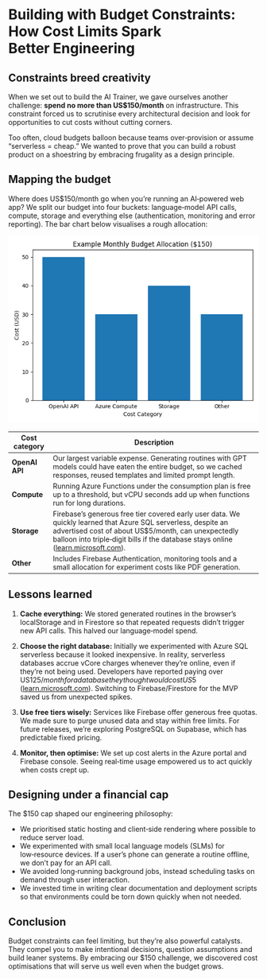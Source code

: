 # Building with Budget Constraints: How Cost Limits Spark Better Engineering

## Constraints breed creativity

When we set out to build the AI Trainer, we gave ourselves another challenge: **spend no more than US$150/month** on infrastructure. This constraint forced us to scrutinise every architectural decision and look for opportunities to cut costs without cutting corners.

Too often, cloud budgets balloon because teams over‑provision or assume “serverless = cheap.” We wanted to prove that you can build a robust product on a shoestring by embracing frugality as a design principle.

## Mapping the budget

Where does US$150/month go when you’re running an AI‑powered web app? We split our budget into four buckets: language‑model API calls, compute, storage and everything else (authentication, monitoring and error reporting). The bar chart below visualises a rough allocation:

![Cost Distribution Chart](../../../assets/images/cost_distribution_chart.png "Cost Distribution Chart")

| Cost category | Description |
|---------------|-------------|
| **OpenAI API** | Our largest variable expense. Generating routines with GPT models could have eaten the entire budget, so we cached responses, reused templates and limited prompt length. |
| **Compute** | Running Azure Functions under the consumption plan is free up to a threshold, but vCPU seconds add up when functions run for long durations. |
| **Storage** | Firebase’s generous free tier covered early user data. We quickly learned that Azure SQL serverless, despite an advertised cost of about US$5/month, can unexpectedly balloon into triple‑digit bills if the database stays online ([learn.microsoft.com](https://learn.microsoft.com/)). |
| **Other** | Includes Firebase Authentication, monitoring tools and a small allocation for experiment costs like PDF generation. |

## Lessons learned

1. **Cache everything:** We stored generated routines in the browser’s localStorage and in Firestore so that repeated requests didn’t trigger new API calls. This halved our language‑model spend.

2. **Choose the right database:** Initially we experimented with Azure SQL serverless because it looked inexpensive. In reality, serverless databases accrue vCore charges whenever they’re online, even if they’re not being used. Developers have reported paying over US$125/month for a database they thought would cost US$5 ([learn.microsoft.com](https://learn.microsoft.com/)). Switching to Firebase/Firestore for the MVP saved us from unexpected spikes.

3. **Use free tiers wisely:** Services like Firebase offer generous free quotas. We made sure to purge unused data and stay within free limits. For future releases, we’re exploring PostgreSQL on Supabase, which has predictable fixed pricing.

4. **Monitor, then optimise:** We set up cost alerts in the Azure portal and Firebase console. Seeing real‑time usage empowered us to act quickly when costs crept up.

## Designing under a financial cap

The $150 cap shaped our engineering philosophy:

- We prioritised static hosting and client‑side rendering where possible to reduce server load.
- We experimented with small local language models (SLMs) for low‑resource devices. If a user’s phone can generate a routine offline, we don’t pay for an API call.
- We avoided long‑running background jobs, instead scheduling tasks on demand through user interaction.
- We invested time in writing clear documentation and deployment scripts so that environments could be torn down quickly when not needed.

## Conclusion

Budget constraints can feel limiting, but they’re also powerful catalysts. They compel you to make intentional decisions, question assumptions and build leaner systems. By embracing our $150 challenge, we discovered cost optimisations that will serve us well even when the budget grows.
